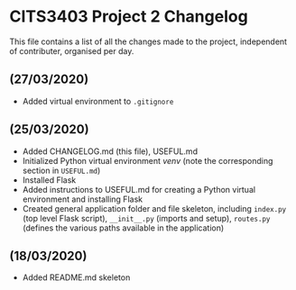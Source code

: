 # CITS3403 Project 2 Changelog

This file contains a list of all the changes made to the project, independent of contributer, organised per day.

## (27/03/2020)
- Added virtual environment to `.gitignore` 

## (25/03/2020)
- Added CHANGELOG.md (this file), USEFUL.md
- Initialized Python virtual environment *venv* (note the corresponding section in `USEFUL.md`)
- Installed Flask
- Added instructions to USEFUL.md for creating a Python virtual environment and installing Flask
- Created general application folder and file skeleton, including `index.py` (top level Flask script), `__init__.py` (imports and setup), `routes.py` (defines the various paths available in the application)

## (18/03/2020)
- Added README.md skeleton